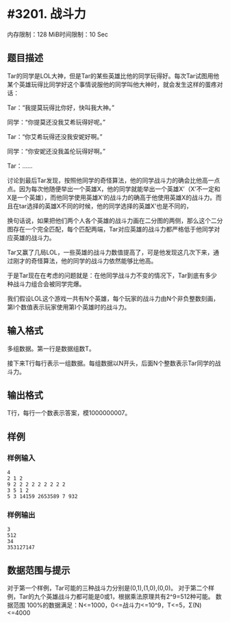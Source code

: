 # #3201. 战斗力

内存限制：128 MiB时间限制：10 Sec

## 题目描述

 

Tar的同学是LOL大神，但是Tar的某些英雄比他的同学玩得好。每次Tar试图用他某个英雄玩得比同学好这个事情说服他的同学叫他大神时，就会发生这样的蛋疼对话：

Tar：&ldquo;我提莫玩得比你好，快叫我大神。&rdquo;

同学：&ldquo;你提莫还没我艾希玩得好呢。&rdquo;

Tar：&ldquo;你艾希玩得还没我安妮好啊。&rdquo;

同学：&ldquo;你安妮还没我盖伦玩得好啊。&rdquo;

Tar：&hellip;&hellip;

 

讨论到最后Tar发现，按照他同学的奇怪算法，他的同学战斗力的确会比他高一点点。因为每次他随便举出一个英雄X，他的同学就能举出一个英雄X&rsquo;（X&rsquo;不一定和X是一个英雄），而他同学使用英雄X&rsquo;的战斗力的确高于他使用英雄X的战斗力。而且在tar选择的英雄X不同的时候，他的同学选择的英雄X&rsquo;也是不同的，

换句话说，如果把他们两个人各个英雄的战斗力画在二分图的两侧，那么这个二分图存在一个完全匹配，每个匹配两端，Tar对应英雄的战斗力都严格低于他同学对应英雄的战斗力。

 

Tar又赢了几局LOL，一些英雄的战斗力数值提高了，可是他发现这几次下来，通过刚才的奇怪算法，他的同学的战斗力依然能够比他高。

于是Tar现在在考虑的问题就是：在他同学战斗力不变的情况下，Tar到底有多少种战斗力组合会被同学完爆。

我们假设LOL这个游戏一共有N个英雄，每个玩家的战斗力由N个非负整数刻画，第I个数值表示玩家使用第I个英雄时的战斗力。         

 

## 输入格式

多组数据。第一行是数据组数T。

接下来T行每行表示一组数据。每组数据以N开头，后面N个整数表示Tar同学的战斗力。

## 输出格式

T行，每行一个数表示答案，模1000000007。

## 样例

### 样例输入

    
    4
    2 1 2
    9 2 2 2 2 2 2 2 2 2
    3 5 1 2
    5 3 14159 2653589 7 932
    
    

### 样例输出

    
    3
    512
    34
    353127147
    
    

## 数据范围与提示

对于第一个样例，Tar可能的三种战斗力分别是(0,1),(1,0),(0,0)。
对于第二个样例，Tar的九个英雄战斗力都可能是0或1，根据乘法原理共有2^9=512种可能。
数据范围
100%的数据满足：N<=1000，0<=战斗力<=10^9，T<=5，&Sigma;(N)<=4000
 
